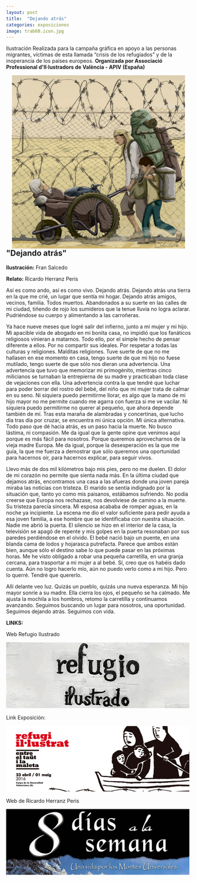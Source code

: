 ```yaml
---
layout: post
title:  "Dejando atrás"
categories: exposiciones
image: trab08.icon.jpg
---
```

Ilustración Realizada para la campaña gráfica en apoyo a las personas migrantes, víctimas de esta llamada “crisis de los refugiados” y de la inoperancia de los países europeos. **Organizada por Associació Professional d'Il·lustradors de València - APIV (España)**

<div style="float:left;margin: 0 16px;">
 <img src="/img/trab08.jpg" style="display:block;"/>
</div>

## "Dejando atrás"
**Ilustración:** Fran Salcedo

**Relato:** Ricardo Herranz Peris

Así es como ando, así es como vivo. Dejando atrás. Dejando atrás una tierra en la que me crié, un lugar que sentía mi hogar. Dejando atrás amigos, vecinos, familia. Todos muertos. Abandonados a su suerte en las calles de mi ciudad, tiñendo de rojo los sumideros que la tenue lluvia no logra aclarar. Pudriéndose su cuerpo y alimentando a las carroñeras.

Ya hace nueve meses que logré salir del infierno, junto a mi mujer y mi hijo. Mi apacible vida de abogado en mi bonita casa, no impidió que los fanáticos religiosos vinieran a matarnos. Todo ello, por el simple hecho de pensar diferente a ellos. Por no compartir sus ideales. Por respetar a todas las culturas y religiones. Malditas religiones. Tuve suerte de que no me hallasen en ese momento en casa, tengo suerte de que mi hijo no fuese mutilado, tengo suerte de que sólo nos dieran una advertencia. Una advertencia que tuvo que memorizar mi primogénito, mientras cinco milicianos se turnaban la entrepierna de su madre y practicaban toda clase de vejaciones con ella. Una advertencia contra la que tendré que luchar para poder borrar del rostro del bebé, del niño que mi mujer trata de calmar en su seno. Ni siquiera puedo permitirme llorar, es algo que la mano de mi hijo mayor no me permite cuando me agarra con fuerza si me ve vacilar. Ni siquiera puedo permitirme no querer al pequeño, que ahora depende también de mí. Tras esta maraña de alambradas y concertinas, que lucho día tras día por cruzar, se encuentra mi única opción. Mi única alternativa. Todo paso que dé hacia atrás, es un paso hacia la muerte. No busco lástima, ni compasión. Me da igual que la gente opine que venimos aquí porque es más fácil para nosotros. Porque queremos aprovecharnos de la vieja madre Europa. Me da igual, porque la desesperación es la que me guía, la que me fuerza a demostrar que sólo queremos una oportunidad para hacernos oír, para hacernos explicar, para seguir vivos.

Llevo más de dos mil kilómetros bajo mis pies, pero no me duelen. El dolor de mi corazón no permite que sienta nada más. En la última ciudad que dejamos atrás, encontramos una casa a las afueras donde una joven pareja miraba las noticias con tristeza. El marido se sentía indignado por la situación que, tanto yo como mis paisanos, estábamos sufriendo. No podía creerse que Europa nos rechazase, nos devolviese de camino a la muerte. Su tristeza parecía sincera. Mi esposa acababa de romper aguas, en la noche ya incipiente. La escena me dio el valor suficiente para pedir ayuda a esa joven familia, a ese hombre que se identificaba con nuestra situación. Nadie me abrió la puerta. El silencio se hizo en el interior de la casa, la televisión se apagó de repente y mis golpes en la puerta resonaban por sus paredes perdiéndose en el olvido. El bebé nació bajo un puente, en una blanda cama de lodos y hojarasca putrefacta. Parece que ambos están bien, aunque sólo el destino sabe lo que puede pasar en las próximas horas. Me he visto obligado a robar una pequeña carretilla, en una granja cercana, para trasportar a mi mujer a al bebé. Sí, creo que os habéis dado cuenta. Aún no logro hacerlo mío, aún no puedo verlo como a mi hijo. Pero lo querré. Tendré que quererlo. 

Allí delante veo luz. Quizás un pueblo, quizás una nueva esperanza. Mi hijo mayor sonríe a su madre. Ella cierra los ojos, el pequeño se ha calmado. Me ajusta la mochila a los hombros, retomo la carretilla y continuamos avanzando. Seguimos buscando un lugar para nosotros, una oportunidad. 
Seguimos dejando atrás. Seguimos con vida.


**LINKS:**

Web Refugio Ilustrado

<a href="http://refugioilustrado.tumblr.com/" target="_blank"><img src="/img/refugio01.jpg"></a>

Link Exposición:

<a href="http://www.apiv.com/actualitat/categoria_1/noticies/noticia_148/exposicio-refugi-illustrat-entre-el-taut-i-la-maleta" target="_blank"><img src="/img/exporefugi.jpg"></a>

Web de Ricardo Herranz Peris

<a href="http://8diasxsemana.blogspot.com.es/" target="_blank"><img src="/img/8dias.jpg"></a>
